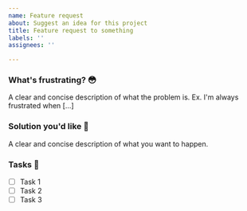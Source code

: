 ```yaml
---
name: Feature request
about: Suggest an idea for this project
title: Feature request to something
labels: ''
assignees: ''

---
```


### What's frustrating? 😳
A clear and concise description of what the problem is. Ex. I'm always frustrated when [...]

### Solution you'd like 🥰
A clear and concise description of what you want to happen.

### Tasks 📃
 - [ ] Task 1
 - [ ] Task 2
 - [ ] Task 3
